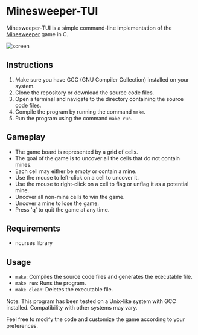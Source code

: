 # Minesweeper-TUI

Minesweeper-TUI is a simple command-line implementation of the [Minesweeper](https://en.wikipedia.org/wiki/Minesweeper_(video_game) "Minesweeper (video game)") game in C.

![screen](https://github.com/bepposax/minesweeper-tui/assets/43136113/e280b728-08a4-4248-960d-c481c7d217f4)

## Instructions

1. Make sure you have GCC (GNU Compiler Collection) installed on your system.
2. Clone the repository or download the source code files.
3. Open a terminal and navigate to the directory containing the source code files.
4. Compile the program by running the command `make`.
5. Run the program using the command `make run`.

## Gameplay

- The game board is represented by a grid of cells.
- The goal of the game is to uncover all the cells that do not contain mines.
- Each cell may either be empty or contain a mine.
- Use the mouse to left-click on a cell to uncover it.
- Use the mouse to right-click on a cell to flag or unflag it as a potential mine.
- Uncover all non-mine cells to win the game.
- Uncover a mine to lose the game.
- Press 'q' to quit the game at any time.

## Requirements

- ncurses library

## Usage

- `make`: Compiles the source code files and generates the executable file.
- `make run`: Runs the program.
- `make clean`: Deletes the executable file.

Note: This program has been tested on a Unix-like system with GCC installed. Compatibility with other systems may vary.

Feel free to modify the code and customize the game according to your preferences.
